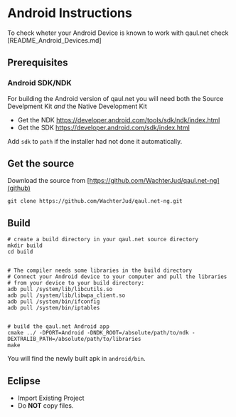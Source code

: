 Android Instructions
====================

To check wheter your Android Device is known to work with qaul.net check 
[README_Android_Devices.md]


Prerequisites
-------------

### Android SDK/NDK

For building the Android version of qaul.net you will need both the Source
Develpment Kit *and* the Native Development Kit

* Get the NDK https://developer.android.com/tools/sdk/ndk/index.html
* Get the SDK https://developer.android.com/sdk/index.html

Add `sdk` to `path` if the installer had not done it automatically.


Get the source
--------------

Download the source from [https://github.com/WachterJud/qaul.net-ng](github)

	git clone https://github.com/WachterJud/qaul.net-ng.git



Build
-----

	# create a build directory in your qaul.net source directory
	mkdir build
	cd build


	# The compiler needs some libraries in the build directory
	# Connect your Android device to your computer and pull the libraries
	# from your device to your build directory:
	adb pull /system/lib/libcutils.so
	adb pull /system/lib/libwpa_client.so
	adb pull /system/bin/ifconfig
	adb pull /system/bin/iptables


	# build the qaul.net Android app
	cmake ../ -DPORT=Android -DNDK_ROOT=/absolute/path/to/ndk -DEXTRALIB_PATH=/absolute/path/to/libraries
	make


You will find the newly built apk in `android/bin`.


Eclipse
-------

- Import Existing Project
- Do **NOT** copy files.


